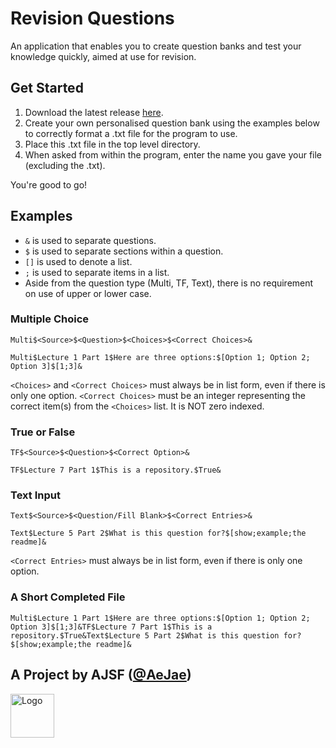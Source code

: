 # Revision Questions
An application that enables you to create question banks and test your knowledge quickly, aimed at use for revision.

## Get Started
1. Download the latest release [here](https://github.com/AeJae/Revision-Questions/releases).
2. Create your own personalised question bank using the examples below to correctly format a .txt file for the program to use.
3. Place this .txt file in the top level directory.
4. When asked from within the program, enter the name you gave your file (excluding the .txt).

You're good to go!

## Examples
- `&` is used to separate questions.
- `$` is used to separate sections within a question.
- `[]` is used to denote a list.
- `;` is used to separate items in a list.
- Aside from the question type (Multi, TF, Text), there is no requirement on use of upper or lower case.

### Multiple Choice
`Multi$<Source>$<Question>$<Choices>$<Correct Choices>&`
```plaintext
Multi$Lecture 1 Part 1$Here are three options:$[Option 1; Option 2; Option 3]$[1;3]&
```
`<Choices>` and `<Correct Choices>` must always be in list form, even if there is only one option. `<Correct Choices>` must be an integer representing the correct item(s) from the `<Choices>` list. It is NOT zero indexed.

### True or False
`TF$<Source>$<Question>$<Correct Option>&`
```plaintext
TF$Lecture 7 Part 1$This is a repository.$True&
```

### Text Input
`Text$<Source>$<Question/Fill Blank>$<Correct Entries>&`
```plaintext
Text$Lecture 5 Part 2$What is this question for?$[show;example;the readme]&
```
`<Correct Entries>` must always be in list form, even if there is only one option.

### A Short Completed File
```plaintext
Multi$Lecture 1 Part 1$Here are three options:$[Option 1; Option 2; Option 3]$[1;3]&TF$Lecture 7 Part 1$This is a repository.$True&Text$Lecture 5 Part 2$What is this question for?$[show;example;the readme]&
```

## A Project by AJSF ([@AeJae](https://github.com/AeJae))
<a href="https://arun-fletcher.super.site/" target="_blank"><img src="https://super-static-assets.s3.amazonaws.com/46259e8a-18b0-450f-842a-c773f0c8f2ae/uploads/logo/aba94c59-2eb9-4c3e-bedd-857e4b7535b4.png" alt="Logo" width="70px"></a>
